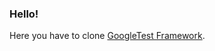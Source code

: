 ### Hello!

Here you have to clone <a href="https://github.com/google/googletest.git">GoogleTest Framework</a>.
